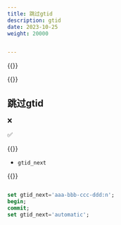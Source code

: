```yaml
---
title: 跳过gtid
description: gtid
date: 2023-10-25
weight: 20000


---
```


<style>
th, td {
  border: 1px solid rgb(190, 190, 190);
}
</style>

{{<alert color="danger" title="注意" >}}



{{</alert>}}



## 跳过gtid


&#10060;

&#9989;


{{<alert color="danger" title="注意" >}}

- `gtid_next`


{{</alert>}}


```sql

set gtid_next='aaa-bbb-ccc-ddd:n';
begin;
commit;
set gtid_next='automatic';

```










